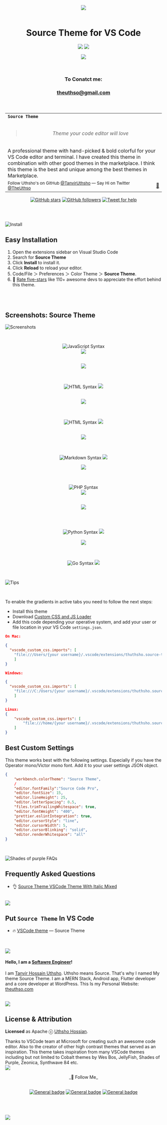 <div align="center">
<a align="center" href="https:// "><img align="center" src="images/trailer.gif" /></a>

<br>
<br>

# Source Theme for VS Code

<a href="https://marketplace.visualstudio.com/items?itemName=THUthsho.source-theme#review-details"><img src="https://vsmarketplacebadge.apphb.com/rating-star/THUthsho.source-theme.svg?style=for-the-badge&colorA=FBBD30&colorB=F2AA08"/></a> <a href="https://marketplace.visualstudio.com/items?itemName=THUthsho.source-theme"><img src="https://vsmarketplacebadge.apphb.com/downloads-short/THUthsho.source-theme.svg?style=for-the-badge&colorA=5DDB61&colorB=4BC74F&label=DOWNLOADS"/></a> <br>

<p align="center">
 <a href="https://"><img src="https://img.shields.io/badge/%20 Made by-Uthsho%20%E2%86%92-gray.svg?colorA=655BE1&colorB=4F44D6&style=for-the-badge"/></a>

<br><h3>To Conatct me:</h3>
<a href="theuthso.com"><h3>theuthso@gmail.com<h3></a>

</p>

</div>

<br>

<table width='100%' align="center">
    <tr>
        <td align='left' width='100%' colspan='2'>
            <strong><code>Source Theme</code></strong><br><br>
            <div align="center">

> _Theme your code editor will love_

</div><br>
            A professional theme with hand-picked & bold colorful for your VS Code editor and terminal. I have created this theme in combination with other good themes in the marketplace. I think this theme is the best and unique among the best themes in Marketplace.<br>
        </td>
    </tr>
    <tr><td><sup> Follow Uthsho's on GitHub <a href='https://github.com/TanvirUthsho'>@TanvirUthsho</a>
     —   Say Hi on Twitter <a href="https://twitter.com/TheUthso">@TheUthso</a></sup></td><td  align='center'> <a  target="_blank" href='https://twitter.com/TheUthso'>👋 </a>
     </td></tr>
</table>

<div align="center">

[![GitHub stars](https://img.shields.io/github/stars/TanvirUthsho/source-theme-vscode.svg?style=social&label=Stars)](https://github.com/TanvirUthsho/source-theme-vscode/stargazers) [![GitHub followers](https://img.shields.io/github/followers/TanvirUthsho.svg?style=social&label=Follow)](https://github.com/TanvirUthsho?tab=followers) [![Tweet for help](https://img.shields.io/twitter/follow/mrahmadawais.svg?style=social&label=Tweet%20@TheUthso)](https://twitter.com/TheUthso)

</div>

<br>
<br>

![Install](https://raw.githubusercontent.com/ahmadawais/shades-of-purple-vscode/master/images/4_install.png)

## Easy Installation

1. Open the extensions sidebar on Visual Studio Code
2. Search for **Source Theme**
3. Click **Install** to install it.
4. Click **Reload** to reload your editor.
5. Code/File ＞ Preferences ＞ Color Theme ＞ **Source Theme**.
6. 🌟 [Rate five-stars](https://marketplace.visualstudio.com/items?itemName=THUthsho.source-theme&ssr=false#review-details) like 110+ awesome devs to appreciate the effort behind this theme.<br>




<br>

<!-- ![alternate installation](https://raw.githubusercontent.com/ahmadawais/shades-of-purple-vscode/master/images/5_alternate_installation.png)

## Alternate Installation

1. Launch Quick Open using <kbd>Cmd</kbd>+<kbd>P</kbd> — or — <kbd>Ctrl</kbd>+<kbd>P</kbd>.
2. Paste the command `ext install source-theme`
3. Click **Install** to install it.
4. Click **Reload** to reload the your editor.
5. Code/File ＞ Preferences ＞ Color Theme ＞ **Source theme**.
6. 🌟 [Rate five-stars](https://marketplace.visualstudio.com/items?itemName=THUthsho.source-theme&ssr=false#review-details) like 110+ awesome devs to appreciate the effort on this theme. -->

<br>

## Screenshots: Source Theme

![Screenshots](https://raw.githubusercontent.com/ahmadawais/shades-of-purple-vscode/master/images/8_screenshots.png)

<div align="center">

<br>

![JavaScript Syntax](https://img.shields.io/badge/SYNTAX-JavaScript-gray.svg?colorB=5532F3)
<br>
<img src="images/js1.png">

<br>

<img src="images/hr.png">

<br>
<br>
<br>

![HTML Syntax](https://img.shields.io/badge/SYNTAX-HTML-gray.svg?colorB=5532F3)
<img src="images/html1.png">

<br>

<img src="images/hr.png">
<br><br><br>

![HTML Syntax](https://img.shields.io/badge/SYNTAX-css-gray.svg?colorB=5532F3)
<img src="images/css1.png">

<br>

<img src="images/hr.png">
<br><br><br>

![Markdown Syntax](https://img.shields.io/badge/SYNTAX-Markdown-gray.svg?colorB=5532F3)
<img src="images/markdown1.png">
<br>

<img src="images/hr.png">
<br>
<br>
<br>

![PHP Syntax](https://img.shields.io/badge/SYNTAX-PHP-gray.svg?colorB=5532F3)
<br>
<img src="images/php1.png">

<br>

<img src="images/hr.png">

<br><br>

![Python Syntax](https://img.shields.io/badge/SYNTAX-Python-gray.svg?colorB=5532F3)
<img src="images/py3.png">
<br><br>
<img src="images/hr.png">

<!-- <br><br> -->

<!-- ![Pug Syntax](https://img.shields.io/badge/SYNTAX-Pug-gray.svg?colorB=5532F3)
<img src="images/pug.png">

<br>
<img src="images/hr.png"> -->

<br><br>
![Go Syntax](https://img.shields.io/badge/SYNTAX-Go-gray.svg?colorB=5532F3)
<img src="images/go1.png">

</div>
<br>

![Tips](https://raw.githubusercontent.com/ahmadawais/shades-of-purple-vscode/master/images/6_custom_settings.png)

<br>

To enable the gradients in active tabs you need to follow the next steps:
- Install this theme
- Download [Custom CSS and JS Loader](https://marketplace.visualstudio.com/items?itemName=be5invis.vscode-custom-css)
- Add this code depending your operative system, and add your user or file location in your VS Code `settings.json`.

```json
On Mac:

{
  "vscode_custom_css.imports": [
    "file:///Users/{your username}/.vscode/extensions/thuthsho.source-theme-11.3.0/synthWaveStyles.css"
    ]
}

Windows:

{
  "vscode_custom_css.imports": [
    "file:///C:/Users/{your username}/.vscode/extensions/thuthsho.source-theme-11.3.0/synthWaveStyles.css"
    ]
}

Linux:
{
    "vscode_custom_css.imports": [
        "file:///home/{your username}/.vscode/extensions/thuthsho.source-theme-11.3.0/synthWaveStyles.css"
    ]
}
```
## Best Custom Settings

This theme works best with the following settings. Especially if you have the Operator mono/Victor mono font. Add it to your user settings JSON object.

```json
{
    "workbench.colorTheme": "Source Theme",
    /
    "editor.fontFamily":"Source Code Pro",
    "editor.fontSize": 15,
    "editor.lineHeight": 25,
    "editor.letterSpacing": 0.5,
    "files.trimTrailingWhitespace": true,
    "editor.fontWeight": "400",
    "prettier.eslintIntegration": true,
    "editor.cursorStyle": "line",
    "editor.cursorWidth": 5,
    "editor.cursorBlinking": "solid",
    "editor.renderWhitespace": "all"
}
```

<br>

![Shades of purple FAQs](https://raw.githubusercontent.com/ahmadawais/shades-of-purple-vscode/master/images/7_faq.png)

## Frequently Asked Questions

-   👌 [Source Theme VSCode Theme With Italic Mixed](https://github.com/TanvirUthsho/source-theme-vscode)

<br>

<img src="images/9_put_sop.png">

## Put `Source Theme` In VS Code

-   🔥 [VSCode theme](https://github.com/TanvirUthsho/source-theme-vscode) — Source Theme
    <br>
    <br>
    <br>

<img src="images/10_hello.png">

#### **Hello, I am a [Softawre Engineer](https://TheDevCouple.com)**!

I am [Tanvir Hossain Uthsho](https://twitter.com/t.h.uthsho/).
Uthsho means Source. That's why I named My theme Source Theme. I am a MERN Stack, Android app, Flutter developer and a core developer at WordPress. This Is my Personal Website:<a href= "WWW.theuthso.com"> theuthso.com</a>

<!-- > #### [**Support our Open Source Projects!**](https://pay.paddle.com/checkout/515568)
> If you'd like us to keep producing professional free and open source software (FOSS). Consider [paying for an hour of my dev-time](https://pay.paddle.com/checkout/515568). We'll spend two hours on open source for each contribution. Yeah, that's right, you pay for one hour and get both of us to spend an hour as a thank you. [Support here →](https://pay.paddle.com/checkout/515568) -->

<br>

<img src="images/12_license.png">

## License & Attribution

**Licensed** as Apache ⓒ [Uthsho Hossian](https://uthshohossain.com/).

Thanks to VSCode team at Microsoft for creating such an awesome code editor. Also to the creator of other high contrast themes that served as an inspiration. This theme takes inspiration from many VSCode themes including but not limited to Cobalt themes by Wes Bos, JellyFish, Shades of Purple,
Zeonica, Synthwave 84 etc.<br>
<img src="images/hr.png">

<div align="center">
_👋 Follow Me_<br><br>

[![General badge](https://img.shields.io/badge/Twitter-1DA1F2?style=for-the-badge&logo=twitter&logoColor=white)](https://twitter.com/TheUthso)
[![General badge](https://img.shields.io/badge/Facebook-1877F2?style=for-the-badge&logo=facebook&logoColor=white)](https://www.facebook.com/profile.php?id=100045095227196)
[![General badge](https://img.shields.io/badge/LinkedIn-0077B5?style=for-the-badge&logo=linkedin&logoColor=white)](https://www.linkedin.com/in/theuthso)

</div>

<br>
<br>
<br>

<img src="images/hr.png">
